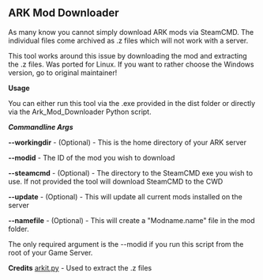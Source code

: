 **ARK Mod Downloader**
------------------------------
As many know you cannot simply download ARK mods via SteamCMD.  The individual files come archived as .z files which will not work with a server. 

This tool works around this issue by downloading the mod and extracting the .z files. 
Was ported for Linux. If you want to rather choose the Windows version, go to original maintainer!

**Usage**

You can either run this tool via the .exe provided in the dist folder or directly via the Ark_Mod_Downloader Python script.

***Commandline Args***

**--workingdir** - (Optional) - This is the home directory of your ARK server

**--modid** - The ID of the mod you wish to download 

**--steamcmd** - (Optional) - The directory to the SteamCMD exe you wish to use.  If not provided the tool will download SteamCMD to the CWD

**--update** - (Optional) - This will update all current mods installed on the server

**--namefile** - (Optional) - This will create a "Modname.name" file in the mod folder. 

The only required argument is the --modid if you run this script from the root of your Game Server.

**Credits**
<a href="https://github.com/project-umbrella/arkit.py" target="_blank">arkit.py</a> - Used to extract the .z files

